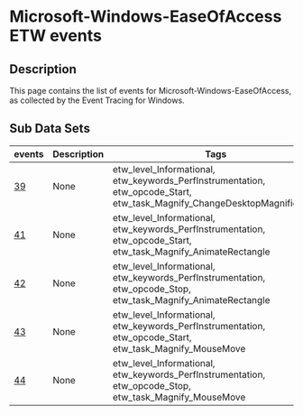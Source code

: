 # Microsoft-Windows-EaseOfAccess ETW events

## Description
This page contains the list of events for Microsoft-Windows-EaseOfAccess, as collected by the Event Tracing for Windows.

## Sub Data Sets
|events|Description|Tags|
|---|---|---|
|[39](events/event-39.md)|None|etw_level_Informational, etw_keywords_PerfInstrumentation, etw_opcode_Start, etw_task_Magnify_ChangeDesktopMagnification|
|[41](events/event-41.md)|None|etw_level_Informational, etw_keywords_PerfInstrumentation, etw_opcode_Start, etw_task_Magnify_AnimateRectangle|
|[42](events/event-42.md)|None|etw_level_Informational, etw_keywords_PerfInstrumentation, etw_opcode_Stop, etw_task_Magnify_AnimateRectangle|
|[43](events/event-43.md)|None|etw_level_Informational, etw_keywords_PerfInstrumentation, etw_opcode_Start, etw_task_Magnify_MouseMove|
|[44](events/event-44.md)|None|etw_level_Informational, etw_keywords_PerfInstrumentation, etw_opcode_Stop, etw_task_Magnify_MouseMove|
